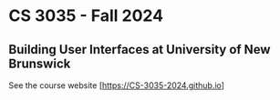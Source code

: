# CS 3035 - Fall 2024 

## Building User Interfaces at University of New Brunswick

See the course website [https://CS-3035-2024.github.io]
